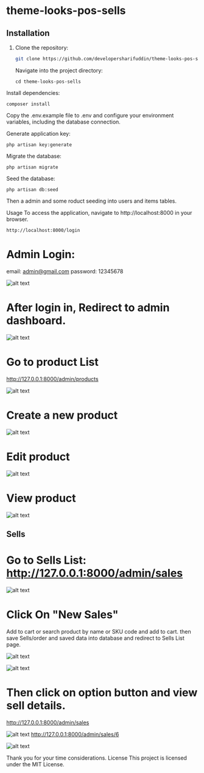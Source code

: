 # theme-looks-pos-sells

## Installation

1. Clone the repository:

   ```bash
   git clone https://github.com/developersharifuddin/theme-looks-pos-sells.git
   ```

   Navigate into the project directory:

   ```
   cd theme-looks-pos-sells
   ```

Install dependencies:

```
composer install
```

Copy the .env.example file to .env and configure your environment variables, including the database connection.

Generate application key:

```
php artisan key:generate
```

Migrate the database:

```
php artisan migrate
```

Seed the database:

```
php artisan db:seed
```

Then a admin and some roduct seeding into users and items tables.

Usage
To access the application, navigate to http://localhost:8000 in your browser.

```
http://localhost:8000/login
```

# Admin Login:

email: admin@gmail.com
password: 12345678

![alt text](image.png)

# After login in, Redirect to admin dashboard.

![alt text](image-1.png)

# Go to product List

http://127.0.0.1:8000/admin/products

![alt text](image-2.png)

# Create a new product

![alt text](image-3.png)

# Edit product

![alt text](image-4.png)

# View product

![alt text](image-5.png)

## Sells

# Go to Sells List: http://127.0.0.1:8000/admin/sales

![alt text](image-6.png)

# Click On "New Sales"

Add to cart or search product by name or SKU code and add to cart. then save Sells/order and saved data into database and redirect to Sells List page.

![alt text](image-7.png)

![alt text](image-8.png)

# Then click on option button and view sell details.

http://127.0.0.1:8000/admin/sales

![alt text](image-9.png)
http://127.0.0.1:8000/admin/sales/6

![alt text](image-10.png)

Thank you for your time considerations.
License
This project is licensed under the MIT License.
